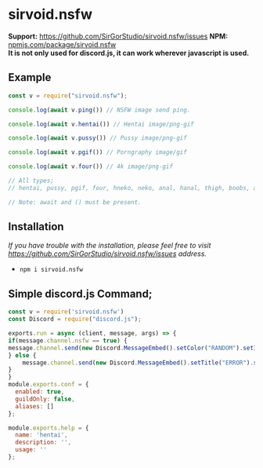# sirvoid.nsfw
**Support:** https://github.com/SirGorStudio/sirvoid.nsfw/issues
**NPM:** [npmjs.com/package/sirvoid.nsfw](https://www.npmjs.com/package/sirvoid.nsfw)<br>
**It is not only used for discord.js, it can work wherever javascript is used.**


## Example
```js
const v = require("sirvoid.nsfw");

console.log(await v.ping()) // NSFW image send ping.

console.log(await v.hentai()) // Hentai image/png-gif

console.log(await v.pussy()) // Pussy image/png-gif

console.log(await v.pgif()) // Porngraphy image/gif

console.log(await v.four()) // 4k image/png-gif

// All types;
// hentai, pussy, pgif, four, hneko, neko, anal, hanal, thigh, boobs, ass, kanna, hthigh, tentacle, hboobs, holo, hass, yaoi, hkitsune, kemonomimi

// Note: await and () must be present.
```

## Installation
*If you have trouble with the installation, please feel free to visit https://github.com/SirGorStudio/sirvoid.nsfw/issues address.*
- `npm i sirvoid.nsfw`

## Simple discord.js Command;
```js
const v = require('sirvoid.nsfw')
const Discord = require("discord.js");

exports.run = async (client, message, args) => {
if(message.channel.nsfw == true) {
message.channel.send(new Discord.MessageEmbed().setColor("RANDOM").setImage(await v.hentai())
} else {
    message.channel.send(new Discord.MessageEmbed().setTitle("ERROR").setColor("RED").setDescription("This channel nsfw content is off, please try again after turning it on.").setImage("https://img.devsforum.net/tr/img/o9Z9V3.png"))
}
}
module.exports.conf = {
  enabled: true,
  guildOnly: false,
  aliases: []
};

module.exports.help = {
  name: 'hentai',
  description: '',
  usage: '' 
};
```